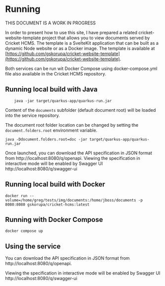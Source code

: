 # Running

THIS DOCUMENT IS A WORK IN PROGRESS

In order to present how to use this site, I have prepared a related cricket-website-template project that allows you to view documents served by Cricket HCMS. The template is a SvelteKit application that can be built as a dynamic Node website or as a Docker image. The template is available at [https://github.com/gskorupa/cricket-website-template](https://github.com/gskorupa/cricket-website-template).

Both services can be run wit Docker Compose using docker-compose.yml file also available in the Cricket HCMS repository.

## Running local build with Java

```shell
    java -jar target/quarkus-app/quarkus-run.jar
```
Content of the `documents` subfolder (default document root) will be loaded into the service repository.

The document root folder location can be changed by setting the `document.folders.root`
environment variable.
```
java -Ddocument.folders.root=doc -jar target/quarkus-app/quarkus-run.jar
```

Once launched, you can download the API specification in JSON format from http://localhost:8080/q/openapi.
Viewing the specification in interactive mode will be enabled by Swagger UI http://localhost:8080/q/swagger-ui 

## Running local build with Docker

```shell
docker run --volume=/home/greg/tests/img/documents:/home/jboss/documents -p 8080:8080 gskorupa/cricket-hcms:latest
```

## Running with Docker Compose

```shell
docker compose up
```

## Using the service

You can download the API specification in JSON format from http://localhost:8080/q/openapi.

Viewing the specification in interactive mode will be enabled by Swagger UI http://localhost:8080/q/swagger-ui
